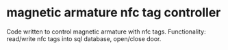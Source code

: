 # magnetic armature nfc tag controller
Code written to control magnetic armature with nfc tags.
Functionality: read/write nfc tags into sql database, open/close door.
